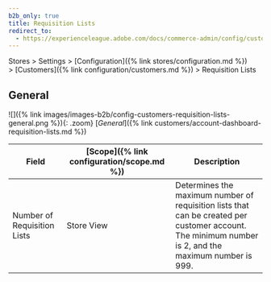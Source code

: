 ```yaml
---
b2b_only: true
title: Requisition Lists
redirect_to:
  - https://experienceleague.adobe.com/docs/commerce-admin/config/customers/requisition-lists.html
---
```


Stores > Settings > [Configuration]({% link stores/configuration.md %}) > [Customers]({% link configuration/customers.md %}) > Requisition Lists

## General

![]({% link images/images-b2b/config-customers-requisition-lists-general.png %}){: .zoom}
[_General_]({% link customers/account-dashboard-requisition-lists.md %})

|Field|[Scope]({% link configuration/scope.md %})|Description|
|--- |--- |--- |
|Number of Requisition Lists|Store View|Determines the maximum number of requisition lists that can be created per customer account. The minimum number is 2, and the maximum number is 999.|
